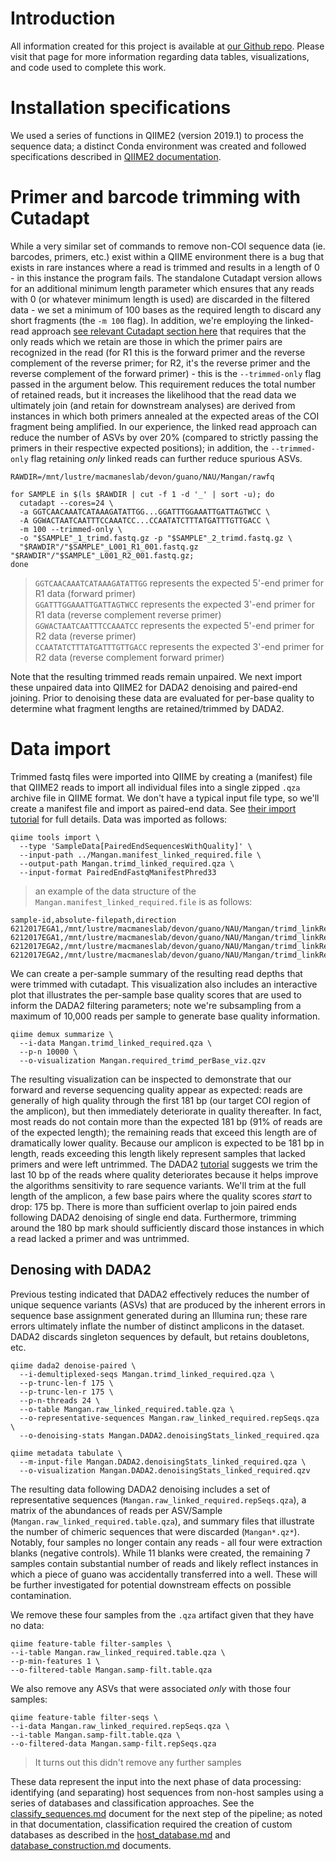 # Introduction
All information created for this project is available at [our Github repo](https://github.com/devonorourke/mysosoup). Please visit that page for more information regarding data tables, visualizations, and code used to complete this work.

# Installation specifications
We used a series of functions in QIIME2 (version 2019.1) to process the sequence data; a distinct Conda environment was created and followed specifications described in [QIIME2 documentation](https://docs.qiime2.org/2019.1/install/).

# Primer and barcode trimming with Cutadapt
While a very similar set of commands to remove non-COI sequence data (ie. barcodes, primers, etc.) exist within a QIIME environment there is a bug that exists in rare instances where a read is trimmed and results in a length of 0 - in this instance the program fails. The standalone Cutadapt version allows for an additional minimum length parameter which ensures that any reads with 0 (or whatever minimum length is used) are discarded in the filtered data - we set a minimum of 100 bases as the required length to discard any short fragments (the `-m 100` flag). In addition, we're employing the linked-read approach [see relevant Cutadapt section here](https://cutadapt.readthedocs.io/en/stable/guide.html#linked-adapters) that requires that the only reads which we retain are those in which the primer pairs are recognized in the read (for R1 this is the forward primer and the reverse complement of the reverse primer; for R2, it's the reverse primer and the reverse complement of the forward primer) - this is the `--trimmed-only` flag passed in the argument below. This requirement reduces the total number of retained reads, but it increases the likelihood that the read data we ultimately join (and retain for downstream analyses) are derived from instances in which both primers annealed at the expected areas of the COI fragment being amplified. In our experience, the linked read approach can reduce the number of ASVs by over 20% (compared to strictly passing the primers in their respective expected positions); in addition, the `--trimmed-only` flag retaining _only_ linked reads can further reduce spurious ASVs.

```
RAWDIR=/mnt/lustre/macmaneslab/devon/guano/NAU/Mangan/rawfq

for SAMPLE in $(ls $RAWDIR | cut -f 1 -d '_' | sort -u); do
  cutadapt --cores=24 \
  -a GGTCAACAAATCATAAAGATATTGG...GGATTTGGAAATTGATTAGTWCC \
  -A GGWACTAATCAATTTCCAAATCC...CCAATATCTTTATGATTTGTTGACC \
  -m 100 --trimmed-only \
  -o "$SAMPLE"_1_trimd.fastq.gz -p "$SAMPLE"_2_trimd.fastq.gz \
  "$RAWDIR"/"$SAMPLE"_L001_R1_001.fastq.gz "$RAWDIR"/"$SAMPLE"_L001_R2_001.fastq.gz;
done
```

> `GGTCAACAAATCATAAAGATATTGG` represents the expected 5'-end primer for R1 data (forward primer)  
> `GGATTTGGAAATTGATTAGTWCC` represents the expected 3'-end primer for R1 data (reverse complement reverse primer)  
> `GGWACTAATCAATTTCCAAATCC` represents the expected 5'-end primer for R2 data (reverse primer)  
> `CCAATATCTTTATGATTTGTTGACC` represents the expected 3'-end primer for R2 data (reverse complement forward primer)

Note that the resulting trimmed reads remain unpaired. We next import these unpaired data into QIIME2 for DADA2 denoising and paired-end joining. Prior to denoising these data are evaluated for per-base quality to determine what fragment lengths are retained/trimmed by DADA2.

# Data import
Trimmed fastq files were imported into QIIME by creating a (manifest) file that QIIME2 reads to import all individual files into a single zipped `.qza` archive file in QIIME format. We don't have a typical input file type, so we'll create a manifest file and import as paired-end data. See [their import tutorial](https://docs.qiime2.org/2018.11/tutorials/importing/#sequence-data-with-sequence-quality-information-i-e-fastq) for full details. Data was imported as follows:

```
qiime tools import \
  --type 'SampleData[PairedEndSequencesWithQuality]' \
  --input-path ../Mangan.manifest_linked_required.file \
  --output-path Mangan.trimd_linked_required.qza \
  --input-format PairedEndFastqManifestPhred33
```

> an example of the data structure of the `Mangan.manifest_linked_required.file` is as follows:
```
sample-id,absolute-filepath,direction
6212017EGA1,/mnt/lustre/macmaneslab/devon/guano/NAU/Mangan/trimd_linkReqd_fq/6212017EGA1_1_trimd.fastq.gz,forward
6212017EGA1,/mnt/lustre/macmaneslab/devon/guano/NAU/Mangan/trimd_linkReqd_fq/6212017EGA1_2_trimd.fastq.gz,reverse
6212017EGA2,/mnt/lustre/macmaneslab/devon/guano/NAU/Mangan/trimd_linkReqd_fq/6212017EGA2_1_trimd.fastq.gz,forward
6212017EGA2,/mnt/lustre/macmaneslab/devon/guano/NAU/Mangan/trimd_linkReqd_fq/6212017EGA2_2_trimd.fastq.gz,reverse
```

We can create a per-sample summary of the resulting read depths that were trimmed with cutadapt. This visualization also includes an interactive plot that illustrates the per-sample base quality scores that are used to inform the DADA2 filtering parameters; note we're subsampling from a maximum of 10,000 reads per sample to generate base quality information.

```
qiime demux summarize \
  --i-data Mangan.trimd_linked_required.qza \
  --p-n 10000 \
  --o-visualization Mangan.required_trimd_perBase_viz.qzv
```  

The resulting visualization can be inspected to demonstrate that our forward and reverse sequencing quality appear as expected: reads are generally of high quality through the first 181 bp (our target COI region of the amplicon), but then immediately deteriorate in quality thereafter. In fact, most reads do not contain more than the expected 181 bp (91% of reads are of the expected length); the remaining reads that exceed this length are of dramatically lower quality. Because our amplicon is expected to be 181 bp in length, reads exceeding this length likely represent samples that lacked primers and were left untrimmed. The DADA2 [tutorial](https://benjjneb.github.io/dada2/tutorial.html) suggests we trim the last 10 bp of the reads where quality deteriorates because it helps improve the algorithms sensitivity to rare sequence variants. We'll trim at the full length of the amplicon, a few base pairs where the quality scores _start_ to drop: 175 bp. There is more than sufficient overlap to join paired ends following DADA2 denoising of single end data. Furthermore, trimming around the 180 bp mark should sufficiently discard those instances in which a read lacked a primer and was untrimmed.

## Denosing with DADA2
Previous testing indicated that DADA2 effectively reduces the number of unique sequence variants (ASVs) that are produced by the inherent errors in sequence base assignment generated during an Illumina run; these rare errors ultimately inflate the number of distinct amplicons in the dataset. DADA2 discards singleton sequences by default, but retains doubletons, etc.

```
qiime dada2 denoise-paired \
  --i-demultiplexed-seqs Mangan.trimd_linked_required.qza \
  --p-trunc-len-f 175 \
  --p-trunc-len-r 175 \
  --p-n-threads 24 \
  --o-table Mangan.raw_linked_required.table.qza \
  --o-representative-sequences Mangan.raw_linked_required.repSeqs.qza \
  --o-denoising-stats Mangan.DADA2.denoisingStats_linked_required.qza

qiime metadata tabulate \
  --m-input-file Mangan.DADA2.denoisingStats_linked_required.qza \
  --o-visualization Mangan.DADA2.denoisingStats_linked_required.qzv
```

The resulting data following DADA2 denoising includes a set of representative sequences (`Mangan.raw_linked_required.repSeqs.qza`), a matrix of the abundances of reads per ASV/Sample (`Mangan.raw_linked_required.table.qza`), and summary files that illustrate the number of chimeric sequences that were discarded (`Mangan*.qz*`). Notably, four samples no longer contain any reads - all four were extraction blanks (negative controls). While 11 blanks were created, the remaining 7 samples contain substantial number of reads and likely reflect instances in which a piece of guano was accidentally transferred into a well. These will be further investigated for potential downstream effects on possible contamination.

We remove these four samples from the `.qza` artifact given that they have no data:
```
qiime feature-table filter-samples \
--i-table Mangan.raw_linked_required.table.qza \
--p-min-features 1 \
--o-filtered-table Mangan.samp-filt.table.qza
```

We also remove any ASVs that were associated _only_ with those four samples:
```
qiime feature-table filter-seqs \
--i-data Mangan.raw_linked_required.repSeqs.qza \
--i-table Mangan.samp-filt.table.qza \
--o-filtered-data Mangan.samp-filt.repSeqs.qza
```
  > It turns out this didn't remove any further samples

These data represent the input into the next phase of data processing: identifying (and separating) host sequences from non-host samples using a series of databases and classification approaches. See the [classify_sequences.md](https://github.com/devonorourke/mysosoup/blob/master/docs/classify_sequences.md) document for the next step of the pipeline; as noted in that documentation, classification required the creation of custom databases as described in the [host_database.md](https://github.com/devonorourke/mysosoup/blob/master/docs/host_database.md) and [database_construction.md](https://github.com/devonorourke/mysosoup/blob/master/docs/database_construction.md) documents.
